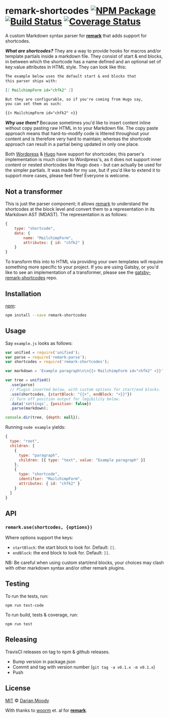 # remark-shortcodes [![NPM Package][npm-package-badge]][npm-package] [![Build Status][travis-badge]][travis] [![Coverage Status][codecov-badge]][codecov]

A custom Markdown syntax parser for [**remark**][remark] that adds support for shortcodes.

**_What are shortcodes?_** They are a way to provide hooks for macros and/or
template partials inside a markdown file. They consist of start & end blocks,
in between which the shortcode has a name defined and an optional set of
key:value attributes in HTML style. They can look like this:

```markdown
The example below uses the default start & end blocks that
this parser ships with:

[[ MailchimpForm id="chfk2" ]]

But they are configurable, so if you're coming from Hugo say,
you can set them as such:

{{< MailchimpForm id="chfk2" >}}
```

**_Why use them?_** Because sometimes you'd like to insert content inline
without copy pasting raw HTML in to your Markdown file. The copy paste
approach means that hard-to-modify code is littered throughout your
content and is therefore very hard to maintain; whereas the shortcode
approach can result in a partial being updated in only one place.

Both [Wordpress][wordpress-shortcodes] & [Hugo][hugo-shortcodes] have
support for shortcodes; this parser's implementation is much closer
to Wordpress's, as it does not support inner content or nested shortcodes
like Hugo does - but can actually be used for the simpler partials. It
was made for my use, but if you'd like to extend it to support more cases,
please feel free! Everyone is welcome.

## Not a transformer

This is just the parser component; it allows [remark][remark] to understand
the shortcodes at the block level and convert them to a representation
in its Markdown AST (MDAST). The representation is as follows:

```js
{
	type: "shortcode",
	data: {
		name: "MailchimpForm",
		attributes: { id: "chfk2" }
	}
}
```

To transform this into to HTML via providing your own templates
will require something more specific to your project. If you are
using Gatsby, or you'd like to see an implementation of a transformer,
please see the [gatsby-remark-shortcodes][gatsby-remark-shortcodes] repo.

## Installation

[npm][npm]:

```bash
npm install --save remark-shortcodes
```

## Usage

Say `example.js` looks as follows:

```javascript
var unified = require('unified');
var parse = require('remark-parse');
var shortcodes = require('remark-shortcodes');

var markdown = 'Example paragraph\n\n{{> MailchimpForm id="chfk2" <}}'

var tree = unified()
  .use(parse)
  // Plugin inserted below, with custom options for start/end blocks.
  .use(shortcodes, {startBlock: "{{>", endBlock: "<}}"})
  // Turn off position output for legibility below.
  .data('settings', {position: false})
  .parse(markdown);

console.dir(tree, {depth: null});
```

Running `node example` yields:

```js
{
  type: "root",
  children: [
    {
      type: "paragraph",
      children: [{ type: "text", value: "Example paragraph" }]
    },
    {
      type: "shortcode",
      identifier: "MailchimpForm",
      attributes: { id: "chfk2" }
    }
  ]
}
```

## API

### `remark.use(shortcodes, {options})`

Where options support the keys:

- `startBlock`: the start block to look for. Default: `[[`.
- `endBlock`: the end block to look for. Default: `]]`.

NB: Be careful when using custom start/end blocks, your choices
may clash with other markdown syntax and/or other remark plugins.

## Testing

To run the tests, run:

    npm run test-code

To run build, tests & coverage, run:

    npm run test

## Releasing

TravisCI releases on tag to npm & github releases.

* Bump version in package.json
* Commit and tag with version number (`git tag -a v0.1.x -m v0.1.x`)
* Push

## License

[MIT](LICENSE) © [Darian Moody](http://djm.org.uk)

With thanks to [woorm][woorm] et. al for [**remark**][remark].

<!-- Links -->

[npm-package-badge]: https://img.shields.io/npm/v/remark-shortcodes.svg

[npm-package]: https://www.npmjs.org/package/remark-shortcodes

[travis-badge]: https://img.shields.io/travis/djm/remark-shortcodes/master.svg

[travis]: https://travis-ci.org/djm/remark-shortcodes

[codecov-badge]: https://img.shields.io/codecov/c/github/djm/remark-shortcodes.svg

[codecov]: https://codecov.io/github/djm/remark-shortcodes

[wordpress-shortcodes]: https://codex.wordpress.org/shortcode

[hugo-shortcodes]: https://gohugo.io/content-management/shortcodes/

[gatsby-remark-shortcodes]: https://gitub.com/djm/gatsby-remark-shortcodes

[npm]: https://docs.npmjs.com/cli/install

[remark]: https://github.com/wooorm/remark

[woorm]: https://github.com/wooorm
